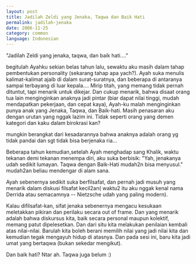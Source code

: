 ```yaml
---
layout: post
title: Jadilah Zeldi yang Jenaka, Taqwa dan Baik Hati
permalink: jadilah-jenaka
date: 2006-11-25
category: common
language: Indonesian
---
```


"Jadilah Zeldi yang jenaka, taqwa, dan baik hati...."

begitulah Ayahku sekian belas tahun lalu, sewaktu aku masih dalam tahap pembentukan personality (sekarang tahap apa yach?). Ayah suka menulis kalimat-kalimat ajaib di dalam surat-suratnya, dan beberapa di antaranya sampai terbayang di luar kepala.... Mirip titah, yang memang tidak pernah dituntut, tapi menarik untuk dikejar. Dan cukup menarik, bahwa disaat orang tua lain menginginkan anaknya jadi pintar (biar dapat nilai tinggi, mudah mendapatkan pekerjaan, dan cepat kaya), Ayah-ku malah menginginkan punya anak yang Jenaka, Taqwa, dan Baik-hati. Masih penasaran aku dengan urutan yang nggak lazim ini. Tidak seperti orang yang demen kategori dan kaku dalam birokrasi kan?

mungkin berangkat dari kesadarannya bahwa anaknya adalah orang yg tidak pandai dan sgt tidak bisa berjenaka ria...

Beberapa tahun kemudian,setelah Ayah menghadap sang Khalik, waktu tekanan demi tekanan menempa diri, aku suka berbisik: "Yah, jenakanya udah sedikit lumayan. Taqwa dengan Baik-Hati mudah2n bisa menyusul." mudah2an beliau mendengar di alam sana.

Ayah sebenernya sedikit suka berfilsafat, dan pernah jadi musuh yang menarik dalam diskusi filsafat kecil2an( waktu2 itu aku nggak kenal nama Derrida atau semacamnya -- Nietzsche udah yang paling modern).

Kalau difilsafat-kan, sifat jenaka sebenernya mengacu kesukaan meletakkan pikiran dan perilaku secara out of frame. Dan yang menarik adalah bahwa diskursus kita, baik secara personal maupun kolektif, memang patut dipelesetkan. Dan dari situ kita melakukan penilaian kembali atas nilai-nilai. Barulah kita boleh berani memilih nilai yang jadi nilai kita dan kemudian tegak mengayuh hidup di atasnya. Dan pada sesi ini, baru kita jadi umat yang bertaqwa (bukan sekedar mengikut).


Dan baik hati? Ntar ah. Taqwa juga belum :)
